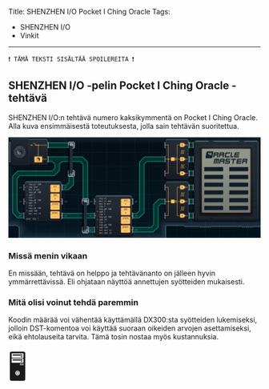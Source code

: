 Title: SHENZHEN I/O Pocket I Ching Oracle
Tags: 
  - SHENZHEN I/O
  - Vinkit
---
`❗ TÄMÄ TEKSTI SISÄLTÄÄ SPOILEREITA ❗`

## SHENZHEN I/O -pelin Pocket I Ching Oracle -tehtävä
SHENZHEN I/O:n tehtävä numero kaksikymmentä on Pocket I Ching Oracle. Alla kuva ensimmäisestä toteutuksesta, jolla sain tehtävän suoritettua.

![Pocket I Ching Oracle](../images/shenzhen_20.jpg)  

### Missä menin vikaan

En missään, tehtävä on helppo ja tehtävänanto on jälleen hyvin ymmärrettävissä. Eli ohjataan näyttöä annettujen syötteiden mukaisesti.

### Mitä olisi voinut tehdä paremmin

Koodin määrää voi vähentää käyttämällä DX300:sta syötteiden lukemiseksi, jolloin DST-komentoa voi käyttää suoraan oikeiden arvojen asettamiseksi, eikä ehtolauseita tarvita. Tämä tosin nostaa myös kustannuksia.

<span style="font-size:4em;">🖥️</span>